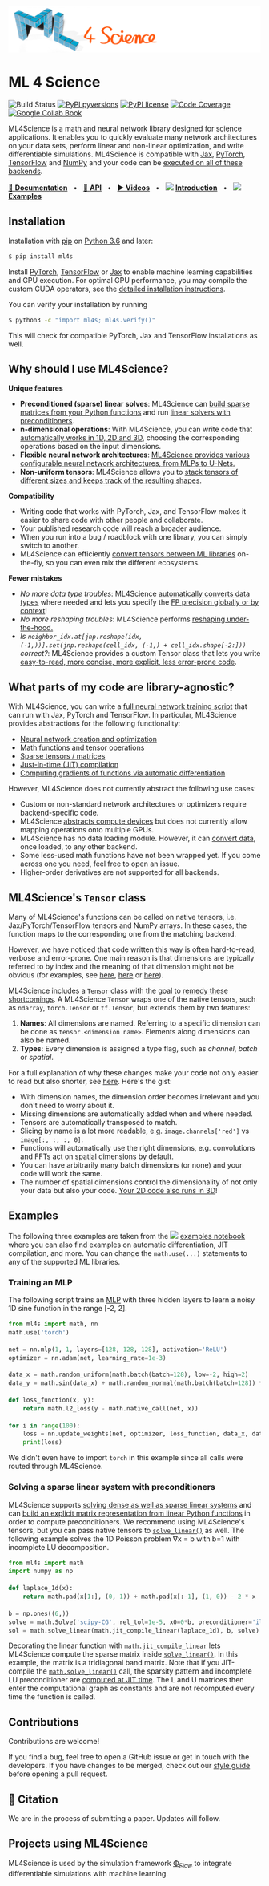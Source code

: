 ![ML4Science](docs/images/Banner.png)


# ML 4 Science

![Build Status](https://github.com/holl-/ML4Science/actions/workflows/unit-tests.yml/badge.svg)
[![PyPI pyversions](https://img.shields.io/pypi/pyversions/ml4s.svg)](https://pypi.org/project/ml4s/)
[![PyPI license](https://img.shields.io/pypi/l/ml4s.svg)](https://pypi.org/project/ml4s/)
[![Code Coverage](https://codecov.io/gh/holl-/ML4Science/branch/develop/graph/badge.svg)](https://codecov.io/gh/holl-/ML4Science/branch/develop/)
[![Google Collab Book](https://colab.research.google.com/assets/colab-badge.svg)](https://colab.research.google.com/github/holl-/ML4Science/blob/main/docs/Introduction.ipynb)

ML4Science is a math and neural network library designed for science applications.
It enables you to quickly evaluate many network architectures on your data sets, perform linear and non-linear optimization, and write differentiable simulations.
ML4Science is compatible with [Jax](https://github.com/google/jax#installation), [PyTorch](https://pytorch.org/), [TensorFlow](https://www.tensorflow.org/install) and [NumPy](https://numpy.org/) and your code can be [executed on all of these backends](https://holl-.github.io/ML4Science/Introduction.html).

[📖 **Documentation**](https://holl-.github.io/ML4Science/)
&nbsp; • &nbsp; [🔗 **API**](https://holl-.github.io/ML4Science/ml4s/)
&nbsp; • &nbsp; [**▶ Videos**]()
&nbsp; • &nbsp; [<img src="https://www.tensorflow.org/images/colab_logo_32px.png" height=16>](https://colab.research.google.com/github/holl-/ML4Science/blob/main/docs/Introduction.ipynb) [**Introduction**](https://holl-.github.io/ML4Science/Introduction.html)
&nbsp; • &nbsp; [<img src="https://www.tensorflow.org/images/colab_logo_32px.png" height=16>](https://colab.research.google.com/github/holl-/ML4Science/blob/main/docs/Examples.ipynb) [**Examples**](https://holl-.github.io/ML4Science/Examples.html)

## Installation

Installation with [pip](https://pypi.org/project/pip/) on [Python 3.6](https://www.python.org/downloads/) and later:
```bash
$ pip install ml4s
```
Install [PyTorch](https://pytorch.org/), [TensorFlow](https://www.tensorflow.org/install) or [Jax](https://github.com/google/jax#installation) to enable machine learning capabilities and GPU execution.
For optimal GPU performance, you may compile the custom CUDA operators, see the [detailed installation instructions](https://holl-.github.io/ML4Science/Installation_Instructions.html).


You can verify your installation by running
```bash
$ python3 -c "import ml4s; ml4s.verify()"
```
This will check for compatible PyTorch, Jax and TensorFlow installations as well.

## Why should I use ML4Science?

**Unique features**

* **Preconditioned (sparse) linear solves**: ML4Science can [build sparse matrices from your Python functions](https://holl-.github.io/ML4Science/Matrices.html) and run [linear solvers with preconditioners](https://holl-.github.io/ML4Science/Linear_Solves.html).
* **n-dimensional operations**: With ML4Science, you can write code that [automatically works in 1D, 2D and 3D](https://holl-.github.io/ML4Science/N_Dimensional.html), choosing the corresponding operations based on the input dimensions.
* **Flexible neural network architectures**: [ML4Science provides various configurable neural network architectures, from MLPs to U-Nets.](https://holl-.github.io/ML4Science/Networks.html)
* **Non-uniform tensors**: ML4Science allows you to [stack tensors of different sizes and keeps track of the resulting shapes](https://holl-.github.io/ML4Science/Non_Uniform.html).

**Compatibility**

* Writing code that works with PyTorch, Jax, and TensorFlow makes it easier to share code with other people and collaborate.
* Your published research code will reach a broader audience.
* When you run into a bug / roadblock with one library, you can simply switch to another.
* ML4Science can efficiently [convert tensors between ML libraries](https://holl-.github.io/ML4Science/Convert.html) on-the-fly, so you can even mix the different ecosystems.


**Fewer mistakes**

* *No more data type troubles*: ML4Science [automatically converts data types](https://holl-.github.io/ML4Science/Data_Types.html) where needed and lets you specify the [FP precision globally or by context](https://holl-.github.io/ML4Science/Data_Types.html#Precision)!
* *No more reshaping troubles*: ML4Science performs [reshaping under-the-hood.](https://holl-.github.io/ML4Science/Shapes.html)
* *Is `neighbor_idx.at[jnp.reshape(idx, (-1,))].set(jnp.reshape(cell_idx, (-1,) + cell_idx.shape[-2:]))` correct?*: ML4Science provides a custom Tensor class that lets you write [easy-to-read, more concise, more explicit, less error-prone code](https://holl-.github.io/ML4Science/Tensors.html).


## What parts of my code are library-agnostic?

With ML4Science, you can write a [full neural network training script](https://holl-.github.io/ML4Science/Examples.html) that can run with Jax, PyTorch and TensorFlow.
In particular, ML4Science provides abstractions for the following functionality:

* [Neural network creation and optimization](https://holl-.github.io/ML4Science/Networks.html)
* [Math functions and tensor operations](https://holl-.github.io/ML4Science/ml4s/math)
* [Sparse tensors / matrices](https://holl-.github.io/ML4Science/Matrices.html)
* [Just-in-time (JIT) compilation](https://holl-.github.io/ML4Science/JIT.html)
* [Computing gradients of functions via automatic differentiation](https://holl-.github.io/ML4Science/Autodiff.html)

However, ML4Science does not currently abstract the following use cases:

* Custom or non-standard network architectures or optimizers require backend-specific code.
* ML4Science [abstracts compute devices](https://holl-.github.io/ML4Science/Devices.html) but does not currently allow mapping operations onto multiple GPUs.
* ML4Science has no data loading module. However, it can [convert data](https://holl-.github.io/ML4Science/Convert.html), once loaded, to any other backend.
* Some less-used math functions have not been wrapped yet. If you come across one you need, feel free to open an issue.
* Higher-order derivatives are not supported for all backends.


## ML4Science's `Tensor` class

Many of ML4Science's functions can be called on native tensors, i.e. Jax/PyTorch/TensorFlow tensors and NumPy arrays.
In these cases, the function maps to the corresponding one from the matching backend.

However, we have noticed that code written this way is often hard-to-read, verbose and error-prone.
One main reason is that dimensions are typically referred to by index and the meaning of that dimension might not be obvious (for examples, see [here](https://github.com/tumaer/JAXFLUIDS/blob/477e28813f07e3836588bd8a50cd0149fbbea94f/src/jaxfluids/stencils/derivative/deriv_second_order_face.py#L49), [here](https://github.com/jax-md/jax-md/blob/23dba354ec29c8b0c53f61a85d10bb64ed7a0058/jax_md/partition.py#L798) or [here](https://github.com/locuslab/deq/blob/1fb7059d6d89bb26d16da80ab9489dcc73fc5472/lib/solvers.py#L207)).

ML4Science includes a `Tensor` class with the goal to [remedy these shortcomings](https://holl-.github.io/ML4Science/Tensors.html).
A ML4Science `Tensor` wraps one of the native tensors, such as `ndarray`, `torch.Tensor` or `tf.Tensor`, but extends them by two features:

1. **Names**: All dimensions are named. Referring to a specific dimension can be done as `tensor.<dimension name>`. Elements along dimensions can also be named.
2. **Types**: Every dimension is assigned a type flag, such as *channel*, *batch* or *spatial*.

For a full explanation of why these changes make your code not only easier to read but also shorter, see [here](https://holl-.github.io/ML4Science/Tensors.html).
Here's the gist:

* With dimension names, the dimension order becomes irrelevant and you don't need to worry about it.
* Missing dimensions are automatically added when and where needed.
* Tensors are automatically transposed to match.
* Slicing by name is a lot more readable, e.g. `image.channels['red']` vs `image[:, :, :, 0]`.
* Functions will automatically use the right dimensions, e.g. convolutions and FFTs act on spatial dimensions by default.
* You can have arbitrarily many batch dimensions (or none) and your code will work the same.
* The number of spatial dimensions control the dimensionality of not only your data but also your code. [Your 2D code also runs in 3D](https://holl-.github.io/ML4Science/N_Dimensional.html)!


## Examples

The following three examples are taken from the [<img src="https://www.tensorflow.org/images/colab_logo_32px.png" height=16>](https://colab.research.google.com/github/holl-/ML4Science/blob/main/docs/Examples.ipynb) [examples notebook](https://holl-.github.io/ML4Science/Examples.html) where you can also find examples on automatic differentiation, JIT compilation, and more.
You can change the `math.use(...)` statements to any of the supported ML libraries.

### Training an MLP

The following script trains an [MLP](https://holl-.github.io/ML4Science/ml4s/nn#ml4s.nn.mlp) with three hidden layers to learn a noisy 1D sine function in the range [-2, 2].

```python
from ml4s import math, nn
math.use('torch')

net = nn.mlp(1, 1, layers=[128, 128, 128], activation='ReLU')
optimizer = nn.adam(net, learning_rate=1e-3)

data_x = math.random_uniform(math.batch(batch=128), low=-2, high=2)
data_y = math.sin(data_x) + math.random_normal(math.batch(batch=128)) * .2

def loss_function(x, y):
    return math.l2_loss(y - math.native_call(net, x))

for i in range(100):
    loss = nn.update_weights(net, optimizer, loss_function, data_x, data_y)
    print(loss)
```

We didn't even have to import `torch` in this example since all calls were routed through ML4Science.


### Solving a sparse linear system with preconditioners

ML4Science supports [solving dense as well as sparse linear systems](https://holl-.github.io/ML4Science/Linear_Solves.html) and can [build an explicit matrix representation from linear Python functions](https://holl-.github.io/ML4Science/Matrices.html) in order to compute preconditioners.
We recommend using ML4Science's tensors, but you can pass native tensors to [`solve_linear()`](https://holl-.github.io/ML4Science/ml4s/math#ml4s.math.solve_linear) as well.
The following example solves the 1D Poisson problem ∇x = b with b=1 with incomplete LU decomposition.

```python
from ml4s import math
import numpy as np

def laplace_1d(x):
    return math.pad(x[1:], (0, 1)) + math.pad(x[:-1], (1, 0)) - 2 * x

b = np.ones((6,))
solve = math.Solve('scipy-CG', rel_tol=1e-5, x0=0*b, preconditioner='ilu')
sol = math.solve_linear(math.jit_compile_linear(laplace_1d), b, solve)
```

Decorating the linear function with [`math.jit_compile_linear`](https://holl-.github.io/ML4Science/ml4s/math#ml4s.math.jit_compile_linear) lets ML4Science compute the sparse matrix inside [`solve_linear()`](https://holl-.github.io/ML4Science/ml4s/math#ml4s.math.solve_linear). In this example, the matrix is a tridiagonal band matrix.
Note that if you JIT-compile the [`math.solve_linear()`](https://holl-.github.io/ML4Science/ml4s/math#ml4s.math.solve_linear) call, the sparsity pattern and incomplete LU preconditioner are [computed at JIT time](https://holl-.github.io/ML4Science/NumPy_Constants.html).
The L and U matrices then enter the computational graph as constants and are not recomputed every time the function is called.


## Contributions

Contributions are welcome!

If you find a bug, feel free to open a GitHub issue or get in touch with the developers.
If you have changes to be merged, check out our [style guide](https://github.com/holl-/ML4Science/blob/main/CONTRIBUTING.md) before opening a pull request.


## 📄 Citation

We are in the process of submitting a paper. Updates will follow.


## Projects using ML4Science

ML4Science is used by the simulation framework [Φ<sub>Flow</sub>](https://github.com/tum-pbs/PhiFlow) to integrate differentiable simulations with machine learning.
